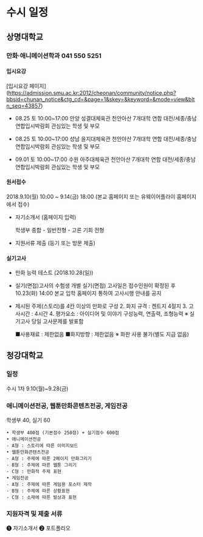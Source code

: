 # 수시 일정

## 상명대학교

### 만화·애니메이션학과 041 550 5251

#### 입시요강

[입시요강 페이지] (https://admission.smu.ac.kr:2012/cheonan/community/notice.php?bbsid=chunan_notice&ctg_cd=&page=1&skey=&keyword=&mode=view&bltn_seq=43857)

- 08.25 토 10:00~17:00 안양 성결대체육관 천안아산 7개대학 연합 대전/세종/충남 연합입시박람회 관심있는 학생 및 부모

- 08.25 토 10:00~17:00 성남 을지대체육관 천안아산 7개대학 연합 대전/세종/충남 연합입시박람회 관심있는 학생 및 부모

- 09.01 토 10:00~17:00 수원 아주대체육관 천안아산 7개대학 연합 대전/세종/충남 연합입시박람회 관심있는 학생 및 부모

#### 원서접수

2018.9.10(월) 10:00 ~ 9.14(금) 18:00 (본교 홈페이지 또는 유웨이어플라이 홈페이지에서 접수)

- 자기소개서 (홈페이지 입력)
    
    학생부 종합
        - 일반전형
        - 고른 기회 전형
        
- 지원서류 제출 (등기 또는 방문 제출)

#### 실기고사

- 만화 능력 테스트 (2018.10.28(일))
- 실기(면접)고사의 수험생 개별 실기(면접) 고사일은 접수인원이 확정된 후 10.23(화) 14:00 본교 입학 홈페이지 통하여 고사시행 안내를 공지


- 제시된 주제(스토리)를 4칸 이상의 만화로 구성
    2. 화지 규격 : 켄트지 4절지
    3. 고사시간 : 4시간
    4. 평가요소 : 아이디어 및 이야기 구성능력,
     연출력, 조형능력
    ※ 실기고사 당일 고사문제를 발표함
    
    ■사용재료 : 제한없음
    ■화지방향 : 제한없음
    ※ 화판 사용 불가(별도 지급 없음)

## 청강대학교

### 일정

수시 1차	9.10(월)~9.28(금)

### 애니메이션전공, 웹툰만화콘텐츠전공, 게임전공

학생부 40, 실기 60

    • 학생부 400점 (기본점수 250점) + 실기점수 600점
    • 애니메이션전공
    - A형 : 스토리에 따른 이미지보드
    • 웹툰만화콘텐츠전공
    - A형 : 주제에 따른 2페이지 만화그리기
    - B형 : 주제에 따른 웹툰 그리기
    - C형 : 만화적 주제 표현
    • 게임전공
    - A형 : 주제에 따른 게임용 포스터 제작
    - B형 : 주제에 따른 상황표현
    - C형 : 소재에 따른 발상과 표현
	
### 지원자격 및 제출 서류

➊ 자기소개서 ➋ 포트폴리오